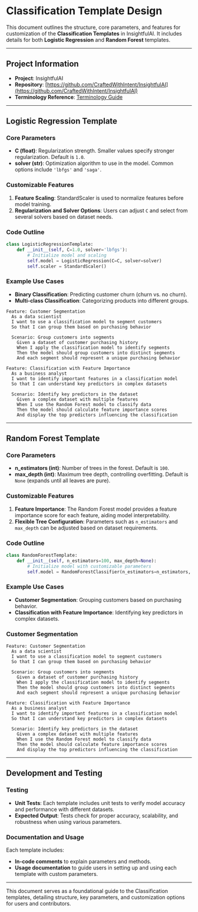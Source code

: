 # Classification Template Design

This document outlines the structure, core parameters, and features for customization of the **Classification Templates** in InsightfulAI. It includes details for both **Logistic Regression** and **Random Forest** templates.

---

## Project Information

- **Project**: InsightfulAI
- **Repository**: [https://github.com/CraftedWithIntent/InsightfulAI](https://github.com/CraftedWithIntent/InsightfulAI)
- **Terminology Reference**: [Terminology Guide](../Tutorials/terminology_guide.md)

---

## Logistic Regression Template

### Core Parameters
- **C (float)**: Regularization strength. Smaller values specify stronger regularization. Default is `1.0`.
- **solver (str)**: Optimization algorithm to use in the model. Common options include `'lbfgs'` and `'saga'`.

### Customizable Features
1. **Feature Scaling**: StandardScaler is used to normalize features before model training.
2. **Regularization and Solver Options**: Users can adjust `C` and select from several solvers based on dataset needs.

### Code Outline
```python
class LogisticRegressionTemplate:
    def __init__(self, C=1.0, solver='lbfgs'):
        # Initialize model and scaling
        self.model = LogisticRegression(C=C, solver=solver)
        self.scaler = StandardScaler()
```

### Example Use Cases
- **Binary Classification**: Predicting customer churn (churn vs. no churn).
- **Multi-class Classification**: Categorizing products into different groups.

```gherkin
Feature: Customer Segmentation
  As a data scientist
  I want to use a classification model to segment customers
  So that I can group them based on purchasing behavior

  Scenario: Group customers into segments
    Given a dataset of customer purchasing history
    When I apply the classification model to identify segments
    Then the model should group customers into distinct segments
    And each segment should represent a unique purchasing behavior

Feature: Classification with Feature Importance
  As a business analyst
  I want to identify important features in a classification model
  So that I can understand key predictors in complex datasets

  Scenario: Identify key predictors in the dataset
    Given a complex dataset with multiple features
    When I use the Random Forest model to classify data
    Then the model should calculate feature importance scores
    And display the top predictors influencing the classification

```
---

## Random Forest Template

### Core Parameters
- **n_estimators (int)**: Number of trees in the forest. Default is `100`.
- **max_depth (int)**: Maximum tree depth, controlling overfitting. Default is `None` (expands until all leaves are pure).

### Customizable Features
1. **Feature Importance**: The Random Forest model provides a feature importance score for each feature, aiding model interpretability.
2. **Flexible Tree Configuration**: Parameters such as `n_estimators` and `max_depth` can be adjusted based on dataset requirements.

### Code Outline
```python
class RandomForestTemplate:
    def __init__(self, n_estimators=100, max_depth=None):
        # Initialize model with customizable parameters
        self.model = RandomForestClassifier(n_estimators=n_estimators, max_depth=max_depth)
```

### Example Use Cases
- **Customer Segmentation**: Grouping customers based on purchasing behavior.
- **Classification with Feature Importance**: Identifying key predictors in complex datasets.

### Customer Segmentation

```gherkin
Feature: Customer Segmentation
  As a data scientist
  I want to use a classification model to segment customers
  So that I can group them based on purchasing behavior

  Scenario: Group customers into segments
    Given a dataset of customer purchasing history
    When I apply the classification model to identify segments
    Then the model should group customers into distinct segments
    And each segment should represent a unique purchasing behavior

Feature: Classification with Feature Importance
  As a business analyst
  I want to identify important features in a classification model
  So that I can understand key predictors in complex datasets

  Scenario: Identify key predictors in the dataset
    Given a complex dataset with multiple features
    When I use the Random Forest model to classify data
    Then the model should calculate feature importance scores
    And display the top predictors influencing the classification
```

---

## Development and Testing

### Testing
- **Unit Tests**: Each template includes unit tests to verify model accuracy and performance with different datasets.
- **Expected Output**: Tests check for proper accuracy, scalability, and robustness when using various parameters.

### Documentation and Usage
Each template includes:
- **In-code comments** to explain parameters and methods.
- **Usage documentation** to guide users in setting up and using each template with custom parameters.

---

This document serves as a foundational guide to the Classification templates, detailing structure, key parameters, and customization options for users and contributors.